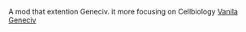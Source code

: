 A mod that extention Geneciv.
it more focusing on Cellbiology
[Vanila Geneciv](https://github.com/hachchch/-GeneCiv-)
